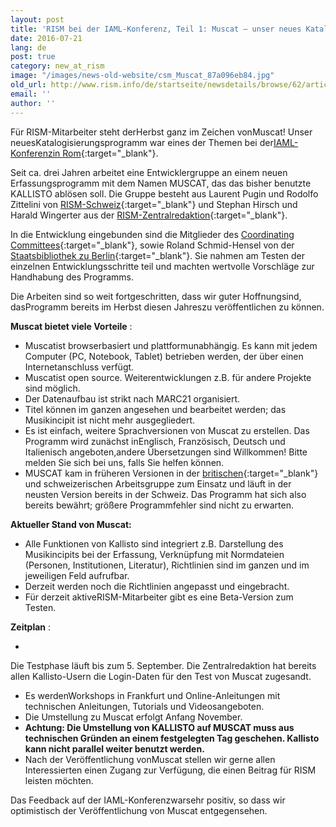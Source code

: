 ```yaml
---
layout: post
title: 'RISM bei der IAML-Konferenz, Teil 1: Muscat – unser neues Katalogisierungsprogramm'
date: 2016-07-21
lang: de
post: true
category: new_at_rism
image: "/images/news-old-website/csm_Muscat_87a096eb84.jpg"
old_url: http://www.rism.info/de/startseite/newsdetails/browse/62/article/64/rism-at-iaml-part-1-muscat-almost-ready-to-go.html
email: ''
author: ''
---
```


Für RISM-Mitarbeiter steht derHerbst ganz im Zeichen vonMuscat! Unser neuesKatalogisierungsprogramm war eines der Themen bei der[IAML-Konferenzin Rom](http://www.iaml2016.org/){:target="_blank"}.

Seit ca. drei Jahren arbeitet eine Entwicklergruppe an einem neuen Erfassungsprogramm mit dem Namen MUSCAT, das das bisher benutzte KALLISTO ablösen soll. Die Gruppe besteht aus Laurent Pugin und Rodolfo Zittelini von [RISM-Schweiz](http://rism-ch.org/infrastructure/muscat.html){:target="_blank"} und Stephan Hirsch und Harald Wingerter aus der [RISM-Zentralredaktion](/editorial-center.html){:target="_blank"}.

In die Entwicklung eingebunden sind die Mitglieder des [Coordinating Committees](/organization/internationale-partners.html){:target="_blank"}, sowie Roland Schmid-Hensel von der [Staatsbibliothek zu Berlin](http://staatsbibliothek-berlin.de/){:target="_blank"}. Sie nahmen am Testen der einzelnen Entwicklungsschritte teil und machten wertvolle Vorschläge zur Handhabung des Programms.

Die Arbeiten sind so weit fortgeschritten, dass wir guter Hoffnungsind, dasProgramm bereits im Herbst diesen Jahreszu veröffentlichen zu können.

**Muscat bietet viele Vorteile** :


- Muscatist browserbasiert und plattformunabhängig. Es kann mit jedem Computer (PC, Notebook, Tablet) betrieben werden, der über einen Internetanschluss verfügt.
- Muscatist open source. Weiterentwicklungen z.B. für andere Projekte sind möglich.
- Der Datenaufbau ist strikt nach MARC21 organisiert.
- Titel können im ganzen angesehen und bearbeitet werden; das Musikincipit ist nicht mehr ausgegliedert.
- Es ist einfach, weitere Sprachversionen von Muscat zu erstellen. Das Programm wird zunächst inEnglisch, Französisch, Deutsch und Italienisch angeboten,andere Übersetzungen sind Willkommen! Bitte melden Sie sich bei uns, falls Sie helfen können.
- MUSCAT kam in früheren Versionen in der [britischen](http://www.rism.org.uk/){:target="_blank"} und schweizerischen Arbeitsgruppe zum Einsatz und läuft in der neusten Version bereits in der Schweiz. Das Programm hat sich also bereits bewährt; größere Programmfehler sind nicht zu erwarten.

**Aktueller Stand von Muscat:**


- Alle Funktionen von Kallisto sind integriert z.B. Darstellung des Musikincipits bei der Erfassung, Verknüpfung mit Normdateien (Personen, Institutionen, Literatur), Richtlinien sind im ganzen und im jeweiligen Feld aufrufbar.
- Derzeit werden noch die Richtlinien angepasst und eingebracht.
- Für derzeit aktiveRISM-Mitarbeiter gibt es eine Beta-Version zum Testen.


**Zeitplan** :


-

Die Testphase läuft bis zum 5. September. Die Zentralredaktion hat bereits allen Kallisto-Usern die Login-Daten für den Test von Muscat zugesandt.

- Es werdenWorkshops in Frankfurt und Online-Anleitungen mit technischen Anleitungen, Tutorials und Videosangeboten.
- Die Umstellung zu Muscat erfolgt Anfang November.
- **Achtung: Die Umstellung von KALLISTO auf MUSCAT muss aus technischen Gründen an einem festgelegten Tag geschehen. Kallisto kann nicht parallel weiter benutzt werden.**
- Nach der Veröffentlichung vonMuscat stellen wir gerne allen Interessierten einen Zugang zur Verfügung, die einen Beitrag für RISM leisten möchten.

Das Feedback auf der IAML-Konferenzwarsehr positiv, so dass wir optimistisch der Veröffentlichung von Muscat entgegensehen.

